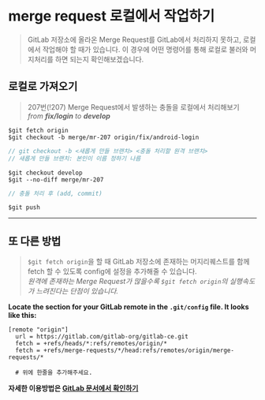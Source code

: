 # merge request 로컬에서 작업하기
> GitLab 저장소에 올라온 Merge Request를 GitLab에서 처리하지 못하고, 로컬에서 작업해야 할 때가 있습니다. 이 경우에 어떤 명령어를 통해 로컬로 불러와 머지처리를 하면 되는지 확인해보겠습니다.

## 로컬로 가져오기 
> 207번(!207) Merge Request에서 발생하는 충돌을 로컬에서 처리해보기    
> *from **fix/login** to **develop***
``` shell
$git fetch origin   
$git checkout -b merge/mr-207 origin/fix/android-login  
```
```javascript 
// git checkout -b <새롭게 만들 브랜치> <충돌 처리할 원격 브랜치>
// 새롭게 만들 브랜치: 본인이 이름 정하기 나름
```
``` shell
$git checkout develop   
$git --no-diff merge/mr-207
```
```javascript
// 충돌 처리 후 (add, commit) 
```
```shell
$git push
```


---
## 또 다른 방법
> `$git fetch origin`을 할 때 GitLab 저장소에 존재하는 머지리퀘스트를 함께 fetch 할 수 있도록 config에 설정을 추가해줄 수 있습니다.   
> *원격에 존재하는 Merge Request가 많을수록 `$git fetch origin`의 실행속도가 느려진다는 단점이 있습니다.*

**Locate the section for your GitLab remote in the `.git/config` file. It looks like this:**

``` vi
[remote "origin"]
  url = https://gitlab.com/gitlab-org/gitlab-ce.git
  fetch = +refs/heads/*:refs/remotes/origin/*
  fetch = +refs/merge-requests/*/head:refs/remotes/origin/merge-requests/*

  # 위에 한줄을 추가해주세요.
```

**자세한 이용방법은 [GitLab 문서에서 확인하기](https://docs.gitlab.com/ee/user/project/merge_requests/#checkout-merge-requests-locally)**

